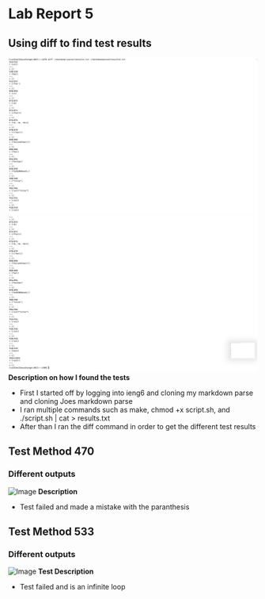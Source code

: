 # Lab Report 5
## Using diff to find test results
![Image](Right1.png) 
![Image](Right2.png) 
**Description on how I found the tests** 
- First I started off by logging into ieng6 and cloning my markdown parse and cloning Joes markdown parse
- I ran multiple commands such as make, chmod +x script.sh, and ./script.sh | cat > results.txt
- After than I ran the diff command in order to get the different test results

## Test Method 470
### Different outputs
![Image]() 
**Description** 
- Test failed and made a mistake with the paranthesis

## Test Method 533
### Different outputs
![Image]() 
**Test Description** 
- Test failed and is an infinite loop
